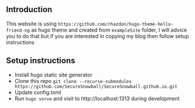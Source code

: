 ## Introduction
This website is using `https://github.com/rhazdon/hugo-theme-hello-friend-ng` as hugo theme and created from `exampleSite` folder, I will advice you to do that but if you are interested in copying my blog then follow setup instructions

## Setup instructions
- Install hugo static site generator
- Clone this repo `git clone --recurse-submodules https://github.com/SecureSnowball/SecureSnowball.github.io.git`
- Update config.toml
- Run `hugo serve` and visit to http://localhost:1313 during development